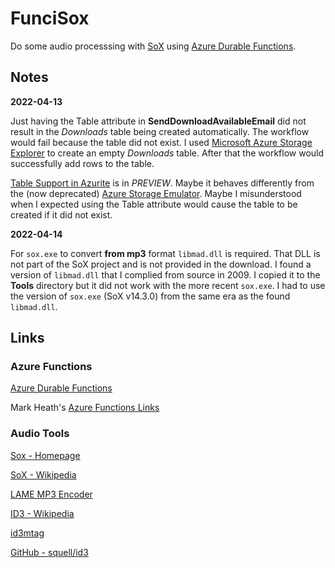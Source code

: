 # FunciSox

Do some audio processsing with [SoX](http://sox.sourceforge.net/) using [Azure Durable Functions](https://docs.microsoft.com/en-us/azure/azure-functions/durable/durable-functions-overview).


## Notes

**2022-04-13**

Just having the Table attribute in **SendDownloadAvailableEmail** did not result in the *Downloads* table being created automatically. The workflow would fail because the table did not exist. I used [Microsoft Azure Storage Explorer](https://azure.microsoft.com/en-us/features/storage-explorer/) to create an empty *Downloads* table. After that the workflow would successfully add rows to the table.

[Table Support in Azurite](https://docs.microsoft.com/en-us/azure/storage/common/storage-use-azurite?tabs=visual-studio#table-support) is in *PREVIEW*. Maybe it behaves differently from the (now deprecated) [Azure Storage Emulator](https://docs.microsoft.com/en-us/azure/storage/common/storage-use-emulator). Maybe I misunderstood when I expected using the Table attribute would cause the table to be created if it did not exist.

**2022-04-14**

For `sox.exe` to convert **from mp3** format `libmad.dll` is required. That DLL is not part of the SoX project and is not provided in the download. I found a version of `libmad.dll` that I complied from source in 2009. I copied it to the **Tools** directory but it did not work with the more recent `sox.exe`. I had to use the version of `sox.exe` (SoX v14.3.0) from the same era as the found `libmad.dll`.

## Links

### Azure Functions

[Azure Durable Functions](https://docs.microsoft.com/en-us/azure/azure-functions/durable/durable-functions-overview)

Mark Heath's [Azure Functions Links](https://github.com/markheath/azure-functions-links)

### Audio Tools

[Sox - Homepage](http://sox.sourceforge.net/)

[SoX - Wikipedia](https://en.wikipedia.org/wiki/SoX)

[LAME MP3 Encoder](https://lame.sourceforge.io/)

[ID3 - Wikipedia](https://en.wikipedia.org/wiki/ID3#Editing_ID3_tags)

[id3mtag](https://squell.github.io/id3/)

[GitHub - squell/id3](https://github.com/squell/id3)
